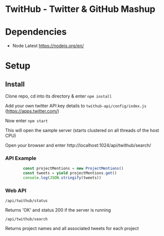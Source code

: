 # TwitHub - Twitter & GitHub Mashup


# Dependencies

- Node Latest https://nodejs.org/en/

# Setup

## Install

Clone repo, cd into its directory & enter `npm install`

Add your own twitter API key details to `twithub-api/config/index.js` (https://apps.twitter.com/)

Now enter `npm start`

This will open the sample server (starts clustered on all threads of the host CPU)

Open your browser and enter http://localhost:1024/api/twithub/search/

### API Example

```javascript
        const projectMentions = new ProjectMentions()
        const tweets = yield projectMentions.get()
 		console.log(JSON.stringify(tweets))
```


### Web API

`/api/twithub/status`

Returns 'OK' and status 200 if the server is running

`/api/twithub/search`

Returns project names and all associated tweets for each project